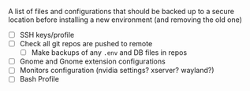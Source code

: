 A list of files and configurations that should be backed up to a secure location before installing a new environment (and removing the old one)

- [ ] SSH keys/profile
- [ ] Check all git repos are pushed to remote
  - [ ] Make backups of any `.env` and DB files in repos
- [ ] Gnome and Gnome extension configurations
- [ ] Monitors configuration (nvidia settings? xserver? wayland?)
- [ ] Bash Profile

